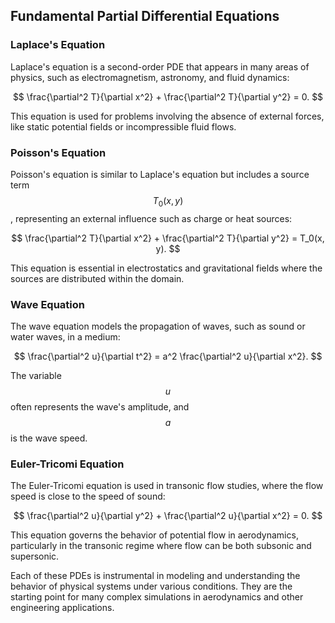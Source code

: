 ## Fundamental Partial Differential Equations

### Laplace's Equation

Laplace's equation is a second-order PDE that appears in many areas of physics, such as electromagnetism, astronomy, and fluid dynamics:

$$
\frac{\partial^2 T}{\partial x^2} + \frac{\partial^2 T}{\partial y^2} = 0.
$$

This equation is used for problems involving the absence of external forces, like static potential fields or incompressible fluid flows.

### Poisson's Equation

Poisson's equation is similar to Laplace's equation but includes a source term $$  T_0(x, y)  $$ , representing an external influence such as charge or heat sources:

$$
\frac{\partial^2 T}{\partial x^2} + \frac{\partial^2 T}{\partial y^2} = T_0(x, y).
$$

This equation is essential in electrostatics and gravitational fields where the sources are distributed within the domain.

### Wave Equation

The wave equation models the propagation of waves, such as sound or water waves, in a medium:

$$
\frac{\partial^2 u}{\partial t^2} = a^2 \frac{\partial^2 u}{\partial x^2}.
$$

The variable $$  u  $$  often represents the wave's amplitude, and $$  a  $$  is the wave speed.

### Euler-Tricomi Equation

The Euler-Tricomi equation is used in transonic flow studies, where the flow speed is close to the speed of sound:

$$
\frac{\partial^2 u}{\partial y^2} + \frac{\partial^2 u}{\partial x^2} = 0.
$$

This equation governs the behavior of potential flow in aerodynamics, particularly in the transonic regime where flow can be both subsonic and supersonic.

Each of these PDEs is instrumental in modeling and understanding the behavior of physical systems under various conditions. They are the starting point for many complex simulations in aerodynamics and other engineering applications.
